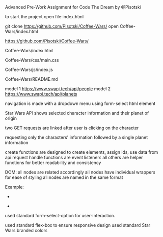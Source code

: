 Advanced Pre-Work Assignment for Code The Dream
by @Pisotski

to start the project open file index.html

git clone https://github.com/Pisotski/Coffee-Wars/
open Coffee-Wars/index.html

<!-- STRUCTURE:
A public GitHub repository containing your project -->
https://github.com/Pisotski/Coffee-Wars/

<!-- An HTML document for the page -->
Coffee-Wars/index.html

<!-- A CSS document to style the HTML page -->
Coffee-Wars/css/main.css

<!-- A JavaScript file that retrieves data from one of several public API sources to display the data on your HTML page -->
Coffee-Wars/js/index.js

<!-- A README file that includes the instructions for running the webpage -->
Coffee-Wars/README.md

<!-- CONTENT:
Display the data for at least 2 of the models in the API -->
<!-- Examples: If you choose the use the Weather API, use temperature and condition (rainy/sunny/etc) models. For the Star Wars API, use characters and film title models. -->
model 1 
https://www.swapi.tech/api/people
model 2
https://www.swapi.tech/api/planets

<!-- Include navigation from each model’s page to the other models that are displayed -->
navigation is made with a dropdown menu using form-select html element

<!-- Example: If you choose to use the Weather API, be able to click between a page that shows temperatures and a page that shows conditions. For the Star Wars API, have a page that shows character information and a page that shows film information. -->
Star Wars API shows selected character information and their planet of origin

<!-- Issue new GET requests for the linked data to display in the linked pages. -->
two GET requests are linked after user is clicking on the character

<!-- FUNCTIONALITY:
Be sure that we can get the code to run without issues by following the instructions in the README file -->

<!-- Be sure navigation between the different models behaves properly and is not slowed down by requesting more data than needs to be displayed -->
requesting only the characters' information followed by a single planet information

<!-- Be sure your code is readable and well structured -->
create functions are designed to create elements, assign ids, use data from api request
handle functions are event listeners
all others are helper functions for better readability and consistency

DOM:
all nodes are related accordingly
all nodes have individual wrappers for ease of styling
all nodes are named in the same format

Example:
<div id="character-planet-wrapper">
    <div id="r2-d2-bio-wrapper">
        <ul id="r2-d2">
            <li id="r2-d2-height"></li>
        </ul>
    </div>
    <div id="naboo-planet-wrapper">
        <ul id="naboo">
            <li id="naboo-diameter"></li>
        </ul>
    <div>
</div>

<!-- If including a user-interactive feature like a search field, be sure that you appropriately handle error cases -->
used standard form-select-option for user-interaction. 

<!-- Be thoughtful about what type of styling is used (example: font-sizes are not too small or large, colors are not too dark/light to be easily seen, etc.) -->
used standard flex-box to ensure responsive design
used standard Star Wars branded colors